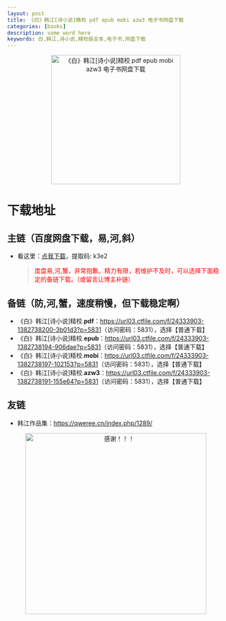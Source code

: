 ```yaml
---
layout: post
title: 《白》韩江[诗小说]精校 pdf epub mobi azw3 电子书网盘下载
categories: [books]
description: some word here
keywords: 白,韩江,诗小说,精校版全本,电子书,网盘下载
---
```


<div align="center"><img src="https://qweree.cn/wp-content/uploads/2024/10/bai-tuya.jpg" alt="《白》韩江[诗小说]精校 pdf epub mobi azw3 电子书网盘下载" width="300px" height="auto"></div>

# 下载地址

## 主链（百度网盘下载，易,河,斜）

- 看这里：[点我下载](https://pan.baidu.com/s/1iMXUbSbtZQZjDcqDmnWUyw?pwd=k3e2)，提取码: k3e2

  > <p style="color:red" >度盘易,河,蟹，非常抱歉。精力有限，若维护不及时，可以选择下面稳定的备链下载。（或留言让博主补链）</p>

## 备链（防,河,蟹，速度稍慢，但下载稳定啊）

- 《白》韩江[诗小说]精校.**pdf**：<https://url03.ctfile.com/f/24333903-1382738200-3b01d3?p=5831>（访问密码：5831），选择【普通下载】
- 《白》韩江[诗小说]精校.**epub**：<https://url03.ctfile.com/f/24333903-1382738194-906dae?p=5831>（访问密码：5831），选择【普通下载】
- 《白》韩江[诗小说]精校.**mobi**：<https://url03.ctfile.com/f/24333903-1382738197-102153?p=5831>（访问密码：5831），选择【普通下载】
- 《白》韩江[诗小说]精校.**azw3**：<https://url03.ctfile.com/f/24333903-1382738191-155e64?p=5831>（访问密码：5831），选择【普通下载】

## 友链

- 韩江作品集：<https://qweree.cn/index.php/1289/>

<div align="center"><img src="https://pic.imgdb.cn/item/6707df6bd29ded1a8ce37031.gif" alt="感谢！！！" width="420px" height="auto"/></div>
